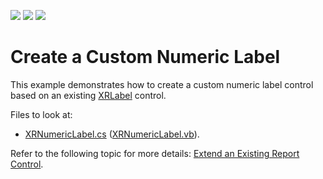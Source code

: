 <!-- default badges list -->
![](https://img.shields.io/endpoint?url=https://codecentral.devexpress.com/api/v1/VersionRange/324368826/2020.2)
[![](https://img.shields.io/badge/Open_in_DevExpress_Support_Center-FF7200?style=flat-square&logo=DevExpress&logoColor=white)](https://supportcenter.devexpress.com/ticket/details/T960582)
[![](https://img.shields.io/badge/📖_How_to_use_DevExpress_Examples-e9f6fc?style=flat-square)](https://docs.devexpress.com/GeneralInformation/403183)
<!-- default badges end -->
# Create a Custom Numeric Label

This example demonstrates how to create a custom numeric label control based on an existing [XRLabel](https://docs.devexpress.com/XtraReports/DevExpress.XtraReports.UI.XRLabel) control.

Files to look at:

* [XRNumericLabel.cs](https://github.com/DevExpress-Examples/Reporting-Create-Custom-Numeric-Label/blob/2020.2/CS/XRNumericLabel.cs) ([XRNumericLabel.vb](https://github.com/DevExpress-Examples/Reporting-Create-Custom-Numeric-Label/blob/2020.2/VB/XRNumericLabel.vb)).

Refer to the following topic for more details: [Extend an Existing Report Control](https://docs.devexpress.com/XtraReports/3307).
